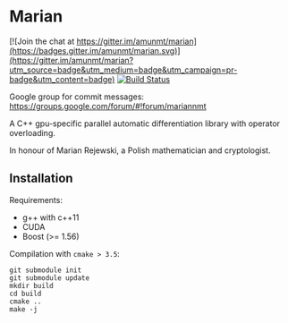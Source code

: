 Marian
======

[![Join the chat at https://gitter.im/amunmt/marian](https://badges.gitter.im/amunmt/marian.svg)](https://gitter.im/amunmt/marian?utm_source=badge&utm_medium=badge&utm_campaign=pr-badge&utm_content=badge)
[![Build Status](http://vali.inf.ed.ac.uk/jenkins/buildStatus/icon?job=Marian)](http://vali.inf.ed.ac.uk/jenkins/job/Marian/)

Google group for commit messages: https://groups.google.com/forum/#!forum/mariannmt

A C++ gpu-specific parallel automatic differentiation library
with operator overloading.

In honour of Marian Rejewski, a Polish mathematician and
cryptologist.

Installation
------------

Requirements:

* g++ with c++11
* CUDA
* Boost (>= 1.56)

Compilation with `cmake > 3.5`:

```
git submodule init
git submodule update
mkdir build
cd build
cmake ..
make -j
```